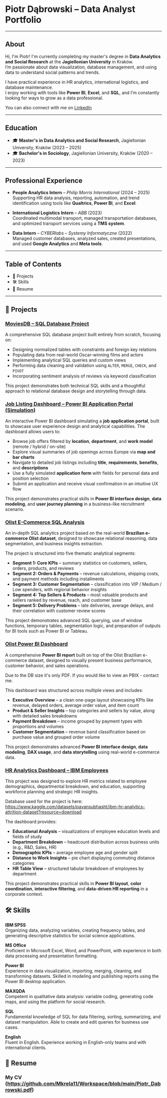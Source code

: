 # Piotr Dąbrowski – Data Analyst Portfolio

---

## About

Hi, I'm Piotr! I'm currently completing my master's degree in **Data Analytics and Social Research** at the **Jagiellonian University** in Kraków.  
I’m passionate about data visualization, database management, and using data to understand social patterns and trends.

I have practical experience in HR analytics, international logistics, and database maintenance.  
I enjoy working with tools like **Power BI**, **Excel**, and **SQL**, and I’m constantly looking for ways to grow as a data professional.
  
You can also connect with me on [LinkedIn](https://www.linkedin.com/in/piotr-dąbrowski21/)

---

## Education

- 🎓 **Master's in Data Analytics and Social Research**, Jagiellonian University, Kraków (2023 – 2025)  
- 🎓 **Bachelor's in Sociology**, Jagiellonian University, Kraków (2020 – 2023)

---

## Professional Experience

- **People Analytics Intern** – *Philip Morris International* (2024 – 2025)  
  Supporting HR data analysis, reporting, automation, and trend identification using tools like **Qualtrics**, **Power BI**, and **Excel**.

- **International Logistics Intern** – *ABB* (2023)  
  Coordinated multimodal transport, managed transportation databases, and optimized transport services using a **TMS system**.

- **Data Intern** – *CYBERlabs – Systemy Informatyczne* (2022)  
  Managed customer databases, analyzed sales, created presentations, and used **Google Analytics** and **Meta tools**.

---

## Table of Contents

- 📁 Projects  
- 🛠️ Skills  
- 📄 Resume  

- ---

## 📁 Projects

### [MoviesDB – SQL Database Project](https://github.com/Mkrela11/Workspace/blob/main/MoviesDB)

A comprehensive SQL database project built entirely from scratch, focusing on:

- Designing normalized tables with constraints and foreign key relations  
- Populating data from real-world Oscar-winning films and actors  
- Implementing analytical SQL queries and custom views  
- Performing data cleaning and validation using `ALTER`, `MERGE`, `CHECK`, and `PIVOT`  
- Incorporating sentiment analysis of reviews via keyword classification  

This project demonstrates both technical SQL skills and a thoughtful approach to relational database design and storytelling through data.

### [Job Listing Dashboard – Power BI Application Portal (Simulation)](https://github.com/Mkrela11/Workspace/blob/main/Job%20Application%20Dashboard.pbix)

An interactive Power BI dashboard simulating a **job application portal**, built to showcase user experience design and analytical capabilities. The dashboard allows users to:

-  Browse job offers filtered by **location**, **department**, and **work model** (remote / hybrid / on-site)  
-  Explore visual summaries of job openings across Europe via **map and bar charts**  
-  Navigate to detailed job listings including **title**, **requirements**, **benefits**, and **descriptions**  
-  Use a fully simulated **application form** with fields for personal data and position selection  
-  Submit an application and receive visual confirmation in an intuitive UX flow

This project demonstrates practical skills in **Power BI interface design**, **data modeling**, and **user journey planning** in a business-like recruitment scenario.

### [Olist E-Commerce SQL Analysis](https://github.com/Mkrela11/Workspace/blob/main/Olist%20SQL%20Analsyis.sql)

An in-depth SQL analytics project based on the real-world **Brazilian e-commerce Olist dataset**, designed to showcase relational reasoning, data segmentation, and business insights extraction.

The project is structured into five thematic analytical segments:

- **Segment 1: Core KPIs** – summary statistics on customers, sellers, orders, products, and reviews  
- **Segment 2: Orders & Payments** – revenue calculations, shipping costs, and payment methods including installments  
- **Segment 3: Customer Segmentation** – classification into VIP / Medium / Low spenders, with regional behavior insights  
- **Segment 4: Top Sellers & Products** – most valuable products and sellers ranked by revenue, reach, and customer base  
- **Segment 5: Delivery Problems** – late deliveries, average delays, and their correlation with customer review scores

This project demonstrates advanced SQL querying, use of window functions, temporary tables, segmentation logic, and preparation of outputs for BI tools such as Power BI or Tableau.

### [Olist Power BI Dashboard](https://github.com/Mkrela11/Workspace/blob/main/Olist%20Dashboard.pdf)

A comprehensive **Power BI report** built on top of the Olist Brazilian e-commerce dataset, designed to visually present business performance, customer behavior, and sales operations.

Due to the DB size it's only PDF. If you would like to view an PBIX - contact me. 

This dashboard was structured across multiple views and includes:

-  **Executive Overview** – a clean one-page layout showcasing KPIs like revenue, delayed orders, average order value, and item count  
-  **Product & Seller Insights** – top categories and sellers by value, along with detailed sales breakdowns  
-  **Payment Breakdown** – income grouped by payment types with proportions and volumes  
-  **Customer Segmentation** – revenue band classification based on purchase value and grouped order volume  

This project demonstrates advanced **Power BI interface design**, **data modeling**, **DAX usage**, and **data storytelling** using real-world e-commerce data.

### [HR Analytics Dashboard – IBM Employees](https://github.com/Mkrela11/Workspace/blob/main/Hr_IBM.pbix)

This project was designed to explore HR metrics related to employee demographics, departmental breakdown, and education, supporting workforce planning and strategic HR insights.

Database used for the project is here: https://www.kaggle.com/datasets/pavansubhasht/ibm-hr-analytics-attrition-dataset?resource=download

The dashboard provides:

-  **Educational Analysis** – visualizations of employee education levels and fields of study  
-  **Department Breakdown** – headcount distribution across business units (e.g., R&D, Sales, HR)  
-  **Demographic KPIs** – average employee age and gender split  
-  **Distance to Work Insights** – pie chart displaying commuting distance categories  
-  **HR Table View** – structured tabular breakdown of employees by department

This project demonstrates practical skills in **Power BI layout**, **color coordination**, **interactive filtering**, and **data-driven HR reporting** in a corporate context.

## 🛠️ Skills 

**IBM SPSS**  
Organizing data, analyzing variables, creating frequency tables, and generating descriptive statistics for social science applications.

**MS Office**  
Proficient in Microsoft Excel, Word, and PowerPoint, with experience in both data processing and presentation formatting.

**Power BI**  
Experience in data visualization, importing, merging, cleaning, and transforming datasets. Skilled in modeling and publishing reports using the Power BI desktop application.

**MAXQDA**  
Competent in qualitative data analysis: variable coding, generating code maps, and using the platform for social research.

**SQL**  
Fundamental knowledge of SQL for data filtering, sorting, summarizing, and dataset manipulation. Able to create and edit queries for business use cases.

**English**  
Fluent in English. Experience working in English-only teams and with international clients.

## 📄 Resume  

###  My CV (https://github.com/Mkrela11/Workspace/blob/main/Piotr_Dabrowski.pdf)


